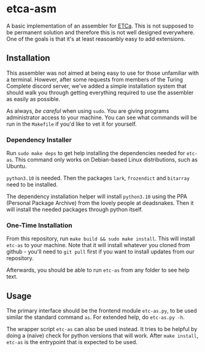 # etca-asm

A basic implementation of an assembler for [ETCa](https://github.com/MegaIng/ETC.a). 
This is not supposed to be permanent solution and therefore this is not well designed everywhere. 
One of the goals is that it's at least reasoanbly easy to add extensions.

## Installation

This assembler was not aimed at being easy to use for those unfamiliar with a terminal. However, after some
requests from members of the Turing Complete discord server, we've added a simple installation system
that should walk you through getting everything required to use the assembler as easily as possible.

As always, _be careful_ when using `sudo`. You are giving programs administrator access to your machine.
You can see what commands will be run in the `Makefile` if you'd like to vet it for yourself.

### Dependency Installer

Run `sudo make deps` to get help installing the dependencies needed for `etc-as`. This command only works on
Debian-based Linux distributions, such as Ubuntu.

`python3.10` is needed. Then the packages `lark`, `frozendict` and `bitarray` need to be installed.

The dependency installation helper will install `python3.10` using the PPA (Personal Package Archive)
from the lovely people at deadsnakes. Then it will install the needed packages through python itself.

### One-Time Installation

From this repository, run `make build && sudo make install`.
This will install `etc-as` to your machine. Note that it will install whatever you cloned from github -
you'll need to `git pull` first if you want to install updates from our repository.

Afterwards, you should be able to run `etc-as` from any folder to see help text.

## Usage

The primary interface should be the frontend module `etc-as.py`, to be used similar the standard command `as`. For extended help, do `etc-as.py -h`.

The wrapper script `etc-as` can also be used instead. It tries to be helpful by doing a (naive) check for python versions that will work. After
`make install`, `etc-as` is the entrypoint that is expected to be used.
